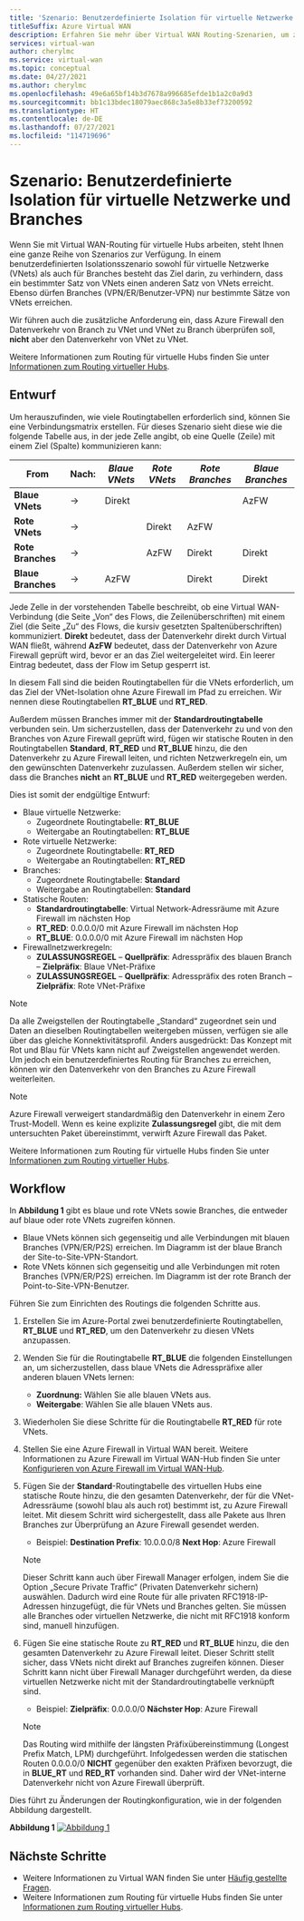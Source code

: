 ```yaml
---
title: 'Szenario: Benutzerdefinierte Isolation für virtuelle Netzwerke und Branches'
titleSuffix: Azure Virtual WAN
description: Erfahren Sie mehr über Virtual WAN Routing-Szenarien, um zu verhindern, dass ausgewählte VNets und Branches sich gegenseitig erreichen können.
services: virtual-wan
author: cherylmc
ms.service: virtual-wan
ms.topic: conceptual
ms.date: 04/27/2021
ms.author: cherylmc
ms.openlocfilehash: 49e6a65bf14b3d7678a996685efde1b1a2c0a9d3
ms.sourcegitcommit: bb1c13bdec18079aec868c3a5e8b33ef73200592
ms.translationtype: HT
ms.contentlocale: de-DE
ms.lasthandoff: 07/27/2021
ms.locfileid: "114719696"
---
```

# <a name="scenario-custom-isolation-for-virtual-networks-and-branches"></a>Szenario: Benutzerdefinierte Isolation für virtuelle Netzwerke und Branches

Wenn Sie mit Virtual WAN-Routing für virtuelle Hubs arbeiten, steht Ihnen eine ganze Reihe von Szenarios zur Verfügung. In einem benutzerdefinierten Isolationsszenario sowohl für virtuelle Netzwerke (VNets) als auch für Branches besteht das Ziel darin, zu verhindern, dass ein bestimmter Satz von VNets einen anderen Satz von VNets erreicht. Ebenso dürfen Branches (VPN/ER/Benutzer-VPN) nur bestimmte Sätze von VNets erreichen.

Wir führen auch die zusätzliche Anforderung ein, dass Azure Firewall den Datenverkehr von Branch zu VNet und VNet zu Branch überprüfen soll, **nicht** aber den Datenverkehr von VNet zu VNet.  

Weitere Informationen zum Routing für virtuelle Hubs finden Sie unter [Informationen zum Routing virtueller Hubs](about-virtual-hub-routing.md).

## <a name="design"></a><a name="design"></a>Entwurf

Um herauszufinden, wie viele Routingtabellen erforderlich sind, können Sie eine Verbindungsmatrix erstellen. Für dieses Szenario sieht diese wie die folgende Tabelle aus, in der jede Zelle angibt, ob eine Quelle (Zeile) mit einem Ziel (Spalte) kommunizieren kann:

| From | Nach:| *Blaue VNets* | *Rote VNets* | *Rote Branches*| *Blaue Branches*| 
|---|---|---|---|---|---|
| **Blaue VNets** |   &#8594;|   Direkt     |           |   |  AzFW|
| **Rote VNets**  |   &#8594;|              |   Direkt  |  AzFW  | 
| **Rote Branches**   |   &#8594;|   |   AzFW  |  Direkt | Direkt
| **Blaue Branches**| &#8594;| AzFW  |   |Direkt   | Direkt

Jede Zelle in der vorstehenden Tabelle beschreibt, ob eine Virtual WAN-Verbindung (die Seite „Von“ des Flows, die Zeilenüberschriften) mit einem Ziel (die Seite „Zu“ des Flows, die kursiv gesetzten Spaltenüberschriften) kommuniziert. **Direkt** bedeutet, dass der Datenverkehr direkt durch Virtual WAN fließt, während **AzFW** bedeutet, dass der Datenverkehr von Azure Firewall geprüft wird, bevor er an das Ziel weitergeleitet wird. Ein leerer Eintrag bedeutet, dass der Flow im Setup gesperrt ist.

In diesem Fall sind die beiden Routingtabellen für die VNets erforderlich, um das Ziel der VNet-Isolation ohne Azure Firewall im Pfad zu erreichen. Wir nennen diese Routingtabellen **RT_BLUE** und **RT_RED**.

Außerdem müssen Branches immer mit der **Standardroutingtabelle** verbunden sein. Um sicherzustellen, dass der Datenverkehr zu und von den Branches von Azure Firewall geprüft wird, fügen wir statische Routen in den Routingtabellen **Standard**, **RT_RED** und **RT_BLUE** hinzu, die den Datenverkehr zu Azure Firewall leiten, und richten Netzwerkregeln ein, um den gewünschten Datenverkehr zuzulassen. Außerdem stellen wir sicher, dass die Branches **nicht** an **RT_BLUE** und **RT_RED** weitergegeben werden.

Dies ist somit der endgültige Entwurf:

* Blaue virtuelle Netzwerke:
  * Zugeordnete Routingtabelle: **RT_BLUE**
  * Weitergabe an Routingtabellen: **RT_BLUE**
* Rote virtuelle Netzwerke:
  * Zugeordnete Routingtabelle: **RT_RED**
  * Weitergabe an Routingtabellen: **RT_RED** 
* Branches:
  * Zugeordnete Routingtabelle: **Standard**
  * Weitergabe an Routingtabellen: **Standard**
* Statische Routen:
    * **Standardroutingtabelle**: Virtual Network-Adressräume mit Azure Firewall im nächsten Hop
    * **RT_RED**: 0.0.0.0/0 mit Azure Firewall im nächsten Hop
    * **RT_BLUE**: 0.0.0.0/0 mit Azure Firewall im nächsten Hop
* Firewallnetzwerkregeln:
    * **ZULASSUNGSREGEL** – **Quellpräfix**: Adresspräfix des blauen Branch – **Zielpräfix**: Blaue VNet-Präfixe 
    * **ZULASSUNGSREGEL** – **Quellpräfix**: Adresspräfix des roten Branch – **Zielpräfix**: Rote VNet-Präfixe

> [!NOTE]
> Da alle Zweigstellen der Routingtabelle „Standard“ zugeordnet sein und Daten an dieselben Routingtabellen weitergeben müssen, verfügen sie alle über das gleiche Konnektivitätsprofil. Anders ausgedrückt: Das Konzept mit Rot und Blau für VNets kann nicht auf Zweigstellen angewendet werden. Um jedoch ein benutzerdefiniertes Routing für Branches zu erreichen, können wir den Datenverkehr von den Branches zu Azure Firewall weiterleiten.

> [!NOTE]
> Azure Firewall verweigert standardmäßig den Datenverkehr in einem Zero Trust-Modell. Wenn es keine explizite **Zulassungsregel** gibt, die mit dem untersuchten Paket übereinstimmt, verwirft Azure Firewall das Paket.

Weitere Informationen zum Routing für virtuelle Hubs finden Sie unter [Informationen zum Routing virtueller Hubs](about-virtual-hub-routing.md).



## <a name="workflow"></a><a name="architecture"></a>Workflow

In **Abbildung 1** gibt es blaue und rote VNets sowie Branches, die entweder auf blaue oder rote VNets zugreifen können.

* Blaue VNets können sich gegenseitig und alle Verbindungen mit blauen Branches (VPN/ER/P2S) erreichen. Im Diagramm ist der blaue Branch der Site-to-Site-VPN-Standort.
* Rote VNets können sich gegenseitig und alle Verbindungen mit roten Branches (VPN/ER/P2S) erreichen. Im Diagramm ist der rote Branch der Point-to-Site-VPN-Benutzer.

Führen Sie zum Einrichten des Routings die folgenden Schritte aus.

1. Erstellen Sie im Azure-Portal zwei benutzerdefinierte Routingtabellen, **RT_BLUE** und **RT_RED**, um den Datenverkehr zu diesen VNets anzupassen.
2. Wenden Sie für die Routingtabelle **RT_BLUE** die folgenden Einstellungen an, um sicherzustellen, dass blaue VNets die Adresspräfixe aller anderen blauen VNets lernen:
   * **Zuordnung:** Wählen Sie alle blauen VNets aus.
   * **Weitergabe**: Wählen Sie alle blauen VNets aus.
3. Wiederholen Sie diese Schritte für die Routingtabelle **RT_RED** für rote VNets.
4. Stellen Sie eine Azure Firewall in Virtual WAN bereit. Weitere Informationen zu Azure Firewall im Virtual WAN-Hub finden Sie unter [Konfigurieren von Azure Firewall im Virtual WAN-Hub](howto-firewall.md).
5. Fügen Sie der **Standard**-Routingtabelle des virtuellen Hubs eine statische Route hinzu, die den gesamten Datenverkehr, der für die VNet-Adressräume (sowohl blau als auch rot) bestimmt ist, zu Azure Firewall leitet. Mit diesem Schritt wird sichergestellt, dass alle Pakete aus Ihren Branches zur Überprüfung an Azure Firewall gesendet werden.
    * Beispiel: **Destination Prefix**:  10.0.0.0/8 **Next Hop**: Azure Firewall
    >[!NOTE]
    > Dieser Schritt kann auch über Firewall Manager erfolgen, indem Sie die Option „Secure Private Traffic“ (Privaten Datenverkehr sichern) auswählen. Dadurch wird eine Route für alle privaten RFC1918-IP-Adressen hinzugefügt, die für VNets und Branches gelten. Sie müssen alle Branches oder virtuellen Netzwerke, die nicht mit RFC1918 konform sind, manuell hinzufügen. 

6. Fügen Sie eine statische Route zu **RT_RED** und **RT_BLUE** hinzu, die den gesamten Datenverkehr zu Azure Firewall leitet. Dieser Schritt stellt sicher, dass VNets nicht direkt auf Branches zugreifen können. Dieser Schritt kann nicht über Firewall Manager durchgeführt werden, da diese virtuellen Netzwerke nicht mit der Standardroutingtabelle verknüpft sind.
    * Beispiel: **Zielpräfix**: 0.0.0.0/0 **Nächster Hop**: Azure Firewall

    > [!NOTE]
    > Das Routing wird mithilfe der längsten Präfixübereinstimmung (Longest Prefix Match, LPM) durchgeführt. Infolgedessen werden die statischen Routen 0.0.0.0/0 **NICHT** gegenüber den exakten Präfixen bevorzugt, die in **BLUE_RT** und **RED_RT** vorhanden sind. Daher wird der VNet-interne Datenverkehr nicht von Azure Firewall überprüft.

Dies führt zu Änderungen der Routingkonfiguration, wie in der folgenden Abbildung dargestellt.

**Abbildung 1**
[ ![Abbildung 1](./media/routing-scenarios/custom-branch-vnet/custom-branch.png)](./media/routing-scenarios/custom-branch-vnet/custom-branch.png#lightbox)

## <a name="next-steps"></a>Nächste Schritte

* Weitere Informationen zu Virtual WAN finden Sie unter [Häufig gestellte Fragen](virtual-wan-faq.md).
* Weitere Informationen zum Routing für virtuelle Hubs finden Sie unter [Informationen zum Routing virtueller Hubs](about-virtual-hub-routing.md).
